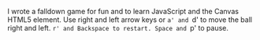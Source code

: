I wrote a falldown game for fun and to learn JavaScript and the Canvas HTML5 element.
Use right and left arrow keys or `a' and `d' to move the ball right and left. `r' and Backspace to restart. Space and `p' to pause.

